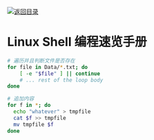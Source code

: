[![返回目录](https://parg.co/UCb)](https://github.com/wxyyxc1992/Awesome-CheatSheet)

# Linux Shell 编程速览手册

```sh
# 遍历并且判断文件是否存在
for file in Data/*.txt; do
    [ -e "$file" ] || continue
    # ... rest of the loop body
done

# 追加内容
for f in *; do
  echo "whatever" > tmpfile
  cat $f >> tmpfile
  mv tmpfile $f
done
```
